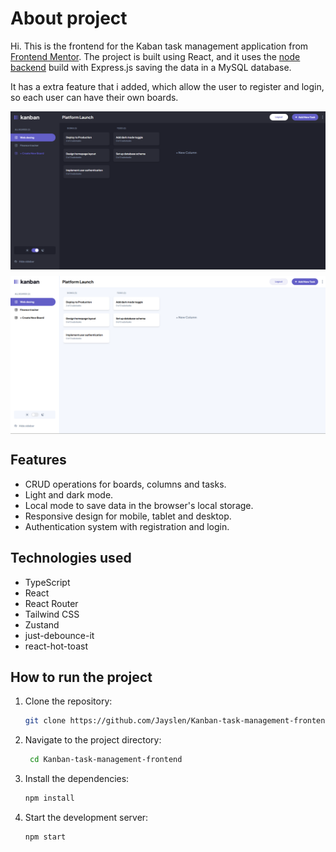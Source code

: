 # About project

Hi. This is the frontend for the Kaban task management application from [Frontend Mentor](https://www.frontendmentor.io/challenges/kanban-task-management-web-app-wgQLt-HlbB). The project is built using React, and it uses the [node backend](https://github.com/Jayslen/Kanban-task-management-backend) build with Express.js saving the data in a MySQL database.

It has a extra feature that i added, which allow the user to register and login, so each user can have their own boards.

<div style="display: flex; gap: 10px; flex-wrap: wrap; justify-content: center; align-items: center;">
    <img src="./public/dark-mode-home.png" alt="Project preview" />
    <img src="./public/light-mode-home.png" alt="Project preview" />
</div>

## Features
- CRUD operations for boards, columns and tasks.
- Light and dark mode.
- Local mode to save data in the browser's local storage.
- Responsive design for mobile, tablet and desktop.
- Authentication system with registration and login.

## Technologies used
- TypeScript
- React
- React Router
- Tailwind CSS
- Zustand
- just-debounce-it
- react-hot-toast

## How to run the project
1. Clone the repository:
   ```bash
   git clone https://github.com/Jayslen/Kanban-task-management-frontend
   ```
2. Navigate to the project directory:
   ```bash
    cd Kanban-task-management-frontend
    ```
3. Install the dependencies:
    ```bash
    npm install
    ```
4. Start the development server:
    ```bash
    npm start
    ```